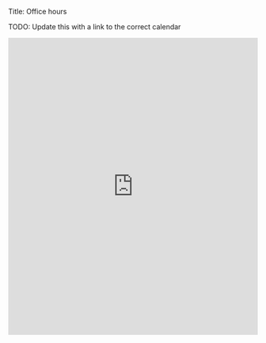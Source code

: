 Title: Office hours

TODO: Update this with a link to the correct calendar

<iframe src="https://calendar.google.com/calendar/embed?src=stanford.edu_3p9v9nuan8sfmv2uhcufs5ekmk%40group.calendar.google.com&ctz=America%2FLos_Angeles" style="border: 0" width="100%" height="600" frameborder="0" scrolling="no"></iframe>
